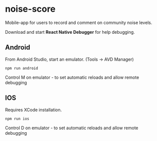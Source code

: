 # noise-score
Mobile-app for users to record and comment on community noise levels.

Download and start **React Native Debugger** for help debugging.

## Android
From Android Studio, start an emulator. (Tools -> AVD Manager)

``` 
npm run android
```
Control M on emulator - to set automatic reloads and allow remote debugging


## IOS 
Requires XCode installation.
``` 
npm run ios
```
Control D on emulator - to set automatic reloads and allow remote debugging

